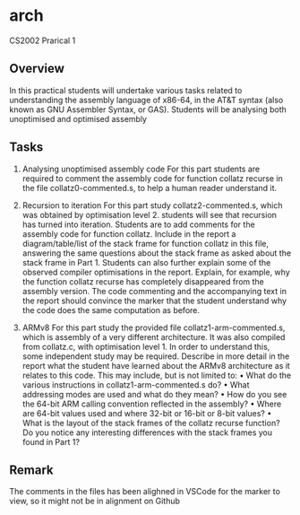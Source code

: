 # arch
CS2002 Prarical 1
## Overview
In this practical students will undertake various tasks related to understanding the assembly
language of x86-64, in the AT&T syntax (also known as GNU Assembler Syntax, or GAS).
Students will be analysing both unoptimised and optimised assembly

## Tasks
1. Analysing unoptimised assembly code
For this part students are required to comment the assembly code for function collatz recurse
in the file collatz0-commented.s, to help a human reader understand it. 

2. Recursion to iteration
For this part study collatz2-commented.s, which was obtained by optimisation level 2. students will
see that recursion has turned into iteration. Students are to add comments for the assembly
code for function collatz.
Include in the report a diagram/table/list of the stack frame for function collatz
in this file, answering the same questions about the stack frame as asked about the stack
frame in Part 1. Students can also further explain some of the observed compiler optimisations
in the report. Explain, for example, why the function collatz recurse has completely
disappeared from the assembly version. The code commenting and the accompanying text
in the report should convince the marker that the student understand why the code does the same
computation as before.

3. ARMv8
For this part study the provided file collatz1-arm-commented.s, which is assembly of a very
different architecture. It was also compiled from collatz.c, with optimisation level 1. In
order to understand this, some independent study may be required.
Describe in more detail in the report what the student have learned about the
ARMv8 architecture as it relates to this code. This may include, but is not limited to:
• What do the various instructions in collatz1-arm-commented.s do?
• What addressing modes are used and what do they mean?
• How do you see the 64-bit ARM calling convention reflected in the assembly?
• Where are 64-bit values used and where 32-bit or 16-bit or 8-bit values?
• What is the layout of the stack frames of the collatz recurse function? Do you notice any interesting differences with the stack frames you found in Part 1?

## Remark
The comments in the files has been alighned in VSCode for the marker to view, so it might not be in alignment on Github

